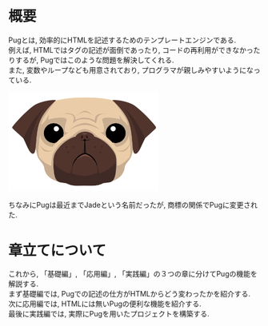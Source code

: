 # 概要
Pugとは, 効率的にHTMLを記述するためのテンプレートエンジンである.  
例えば, HTMLではタグの記述が面倒であったり, コードの再利用ができなかったりするが, Pugではこのような問題を解決してくれる.  
また, 変数やループなども用意されており, プログラマが親しみやすいようになっている.

<img src="../../img/001_foundation/001.png" width="300">

ちなみにPugは最近までJadeという名前だったが, 商標の関係でPugに変更された.

# 章立てについて
これから, 「基礎編」, 「応用編」, 「実践編」の３つの章に分けてPugの機能を解説する.  
まず基礎編では, Pugでの記述の仕方がHTMLからどう変わったかを紹介する.  
次に応用編では, HTMLには無いPugの便利な機能を紹介する.  
最後に実践編では, 実際にPugを用いたプロジェクトを構築する.
